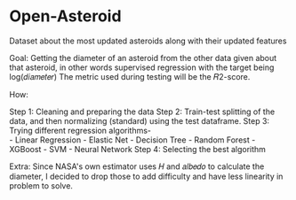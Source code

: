 # Open-Asteroid
Dataset about the most updated asteroids along with their updated features

Goal: 
Getting the diameter of an asteroid from the other data given about that asteroid, in other words supervised regression with the target being  log(𝑑𝑖𝑎𝑚𝑒𝑡𝑒𝑟)
The metric used during testing will be the  𝑅2-score.

How:

Step 1: Cleaning and preparing the data
Step 2: Train-test splitting of the data, and then normalizing (standard) using the test dataframe.
Step 3: Trying different regression algorithms-  
        - Linear Regression 
        - Elastic Net 
        - Decision Tree 
        - Random Forest
        - XGBoost
        - SVM
        - Neural Network
Step 4: Selecting the best algorithm

Extra: Since NASA's own estimator uses  𝐻 and  𝑎𝑙𝑏𝑒𝑑𝑜 to calculate the diameter, I decided to drop those to add difficulty and have less linearity in problem to solve.
